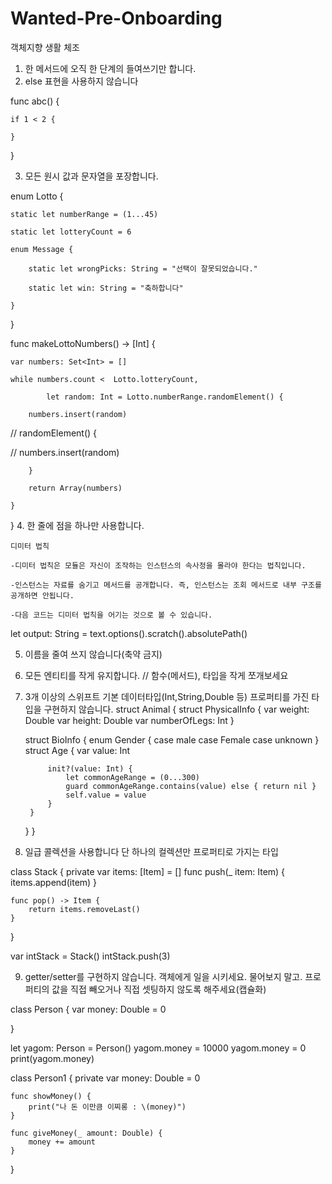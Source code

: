# Wanted-Pre-Onboarding

객체지향 생활 체조

1. 한 메서드에 오직 한 단계의 들여쓰기만 합니다.
2. else 표현을 사용하지 않습니다

func abc() {
    
    if 1 < 2 {
        
    }
    
}

3. 모든 원시 값과 문자열을 포장합니다.

enum Lotto {
    
    static let numberRange = (1...45)
    
    static let lotteryCount = 6
    
    enum Message {
        
        static let wrongPicks: String = "선택이 잘못되었습니다."
        
        static let win: String = "축하합니다"
        
    }
    
}

func makeLottoNumbers() -> [Int] {
    
    var numbers: Set<Int> = []
    
    while numbers.count <  Lotto.lotteryCount,
          
            let random: Int = Lotto.numberRange.randomElement() {
        
        numbers.insert(random)
        
//        randomElement() {

//            numbers.insert(random)

        }
        
        return Array(numbers)
        
    }
}
4. 한 줄에 점을 하나만 사용합니다.

    디미터 법칙

    -디미터 법칙은 모듈은 자신이 조작하는 인스턴스의 속사정을 몰라야 한다는 법칙입니다.

    -인스턴스는 자료를 숨기고 메서드를 공개합니다. 즉, 인스턴스는 조회 메서드로 내부 구조를 공개하면 안됩니다.

    -다음 코드는 디미터 법칙을 어기는 것으로 볼 수 있습니다.

let output: String = text.options().scratch().absolutePath()


5. 이름을 줄여 쓰지 않습니다(축약 금지)
6. 모든 엔티티를 작게 유지합니다. // 함수(메서드), 타입을 작게 쪼개보세요
7. 3개 이상의 스위프트 기본 데이터타입(Int,String,Double 등) 프로퍼티를 가진 타입을 구현하지 않습니다.
struct Animal {
    struct PhysicalInfo {
        var weight: Double
        var height: Double
        var numberOfLegs: Int
    }
    
    struct BioInfo {
        enum Gender {
            case male
            case Female
            case unknown
        }
        struct Age {
            var value: Int
            
            init?(value: Int) {
                let commonAgeRange = (0...300)
                guard commonAgeRange.contains(value) else { return nil }
                self.value = value
            }
        }
    }
}
8. 일급 콜렉션을 사용합니다
 단 하나의 컬렉션만 프로퍼티로 가지는 타입

class Stack<Item> {
    private var items: [Item] = []
    func push(_ item: Item) {
        items.append(item)
    }
    
    func pop() -> Item {
        return items.removeLast()
    }
}

var intStack = Stack<Int>()
intStack.push(3)

9. getter/setter를 구현하지 않습니다.
객체에게 일을 시키세요. 물어보지 말고.
프로퍼티의 값을 직접 빼오거나 직접 셋팅하지 않도록 해주세요(캡슐화)

class Person {
    var money: Double = 0
    
}

let yagom: Person = Person()
yagom.money = 10000
yagom.money = 0
print(yagom.money)

class Person1 {
    private var money: Double = 0
    
    func showMoney() {
        print("나 돈 이만큼 이찌롱 : \(money)")
    }
    
    func giveMoney(_ amount: Double) {
        money += amount
    }
}
